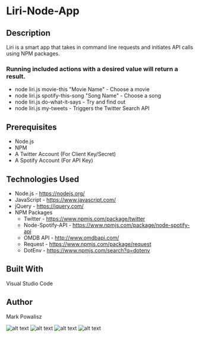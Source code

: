 # Liri-Node-App

## Description
Liri is a smart app that takes in command line requests and initiates API calls using NPM packages. 

### Running included actions with a desired value will return a result.
* node liri.js movie-this "Movie Name" - Choose a movie
* node liri.js spotify-this-song "Song Name" - Choose a song
* node liri.js do-what-it-says - Try and find out
* node liri.js my-tweets - Triggers the Twitter Search API

## Prerequisites
* Node.js
* NPM
* A Twitter Account (For Client Key/Secret)
* A Spotify Account (For API Key)

## Technologies Used
* Node.js - https://nodejs.org/
* JavaScript - https://www.javascript.com/
* jQuery - https://jquery.com/
* NPM Packages
  * Twitter - https://www.npmjs.com/package/twitter
  * Node-Spotify-API - https://www.npmjs.com/package/node-spotify-api
  * OMDB API - http://www.omdbapi.com/
  * Request - https://www.npmjs.com/package/request
  * DotEnv - https://www.npmjs.com/search?q=dotenv

## Built With
Visual Studio Code

## Author
Mark Powalisz

![alt text](videos/do-what-it-says.gif)
![alt text](videos/movie-this.gif)
![alt text](videos/spotify-this.gif)
![alt text](videos/my-tweets.gif)
